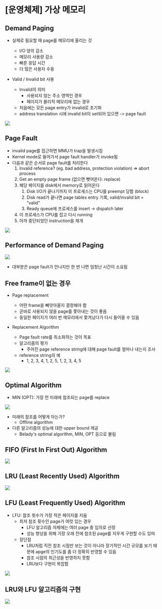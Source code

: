 # [운영체제] 가상 메모리

## Demand Paging

- 실제로 필요할 때 page를 메모리에 올리는 것
    - I/O 양의 감소
    - 메모리 사용량 감소
    - 빠른 응답 시간
    - 더 많은 사용자 수용

- Valid / Invalid bit 사용
    - Invalid의 의미
        - 사용되지 않는 주소 영역인 경우
        - 페이지가 물리적 메모리에 없는 경우
    - 처음에는 모든 page entry가 invalid로 초기화
    - address translation 시에 invalid bit이 set되어 있으면 -> page fault

![](../../assets/img/posts/운영체제/14-1.png)

## Page Fault

- invalid page를 접근하면 MMU가 trap을 발생시킴
- Kernel mode로 들어가서 page fault handler가 invoke됨
- 다음과 같은 순서로 page fault를 처리한다
    1. Invalid reference? (eg. bad address, protection violation) => abort process
    2. Get an empty page frame (없으면 뺏어온다: replace)
    3. 해당 페이지를 disk에서 memory로 읽어온다
        1. Disk I/O가 끝나기까지 이 프로세스는 CPU를 preempt 당함 (block)
        2. Disk read가 끝나면 page tables entry 기록, valid/invalid bit = "valid"
        3. Ready queue에 프로세스를 insert -> dispatch later
    4. 이 프로세스가 CPU를 잡고 다시 running
    5. 아까 중단되었던 instruction을 재개

![](../../assets/img/posts/운영체제/14-2.png)

## Performance of Demand Paging

![](../../assets/img/posts/운영체제/14-3.png)

- 대부분은 page fault가 안나지만 한 번 나면 엄청난 시간이 소요됨

## Free frame이 없는 경우

- Page replacement
    - 어떤 frame을 빼앗아올지 결정해야 함
    - 곧바로 사용되지 않을 page를 쫓아내는 것이 좋음
    - 동일한 페이지가 여러 번 메모리에서 쫓겨났다가 다시 들어올 수 있음

- Replacement Algorithm
    - Page fault rate를 최소화하는 것이 목표
    - 알고리즘의 평가
        - 주어진 page reference string에 대해 page fault를 얼마나 내는지 조사
    - reference string의 예
        - 1, 2, 3, 4, 1, 2, 5, 1, 2, 3, 4, 5

![](../../assets/img/posts/운영체제/14-4.png)

## Optimal Algorithm

- MIN (OPT): 가장 먼 미래에 참조되는 page를 replace

![](../../assets/img/posts/운영체제/14-5.png)

- 미래의 참조를 어떻게 아는가?
    - Offline algorithm
- 다른 알고리즘의 성능에 대한 upper bound 제공
    - Belady's optimal algorithm, MIN, OPT 등으로 불림

## FIFO (First In First Out) Algorithm

![](../../assets/img/posts/운영체제/14-6.png)

## LRU (Least Recently Used) Algorithm

![](../../assets/img/posts/운영체제/14-7.png)

## LFU (Least Frequently Used) Algorithm

- LFU: 참조 쵯수가 가장 적은 페이지를 지움
    - 최저 참조 횟수인 page가 여럿 있는 경우
        - LFU 알고리즘 자체에는 여러 page 중 임의로 선정
        - 성능 향상을 위해 가장 오래 전에 참조된 page를 지우게 구현할 수도 있따
    - 장단점
        - LRU처럼 직전 참조 시점만 보는 것이 아니라 장기적인 시간 규모를 보기 때문에 apge의 인기도를 좀 더 정확히 반영할 수 있음
        - 참조 시점의 최근성을 반영하지 못함
        - LRU보다 구현이 복잡함

![](../../assets/img/posts/운영체제/14-8.png)

## LRU와 LFU 알고리즘의 구현

![](../../assets/img/posts/운영체제/14-9.png)
